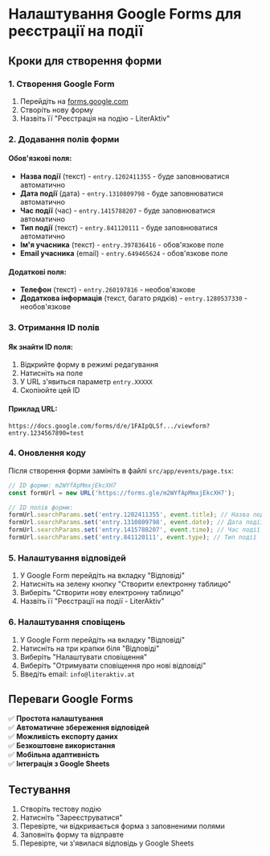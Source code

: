 # Налаштування Google Forms для реєстрації на події

## Кроки для створення форми

### 1. Створення Google Form
1. Перейдіть на [forms.google.com](https://forms.google.com)
2. Створіть нову форму
3. Назвіть її "Реєстрація на подію - LiterAktiv"

### 2. Додавання полів форми

#### Обов'язкові поля:
- **Назва події** (текст) - `entry.1202411355` - буде заповнюватися автоматично
- **Дата події** (дата) - `entry.1310809798` - буде заповнюватися автоматично  
- **Час події** (час) - `entry.1415788207` - буде заповнюватися автоматично
- **Тип події** (текст) - `entry.841120111` - буде заповнюватися автоматично
- **Ім'я учасника** (текст) - `entry.397836416` - обов'язкове поле
- **Email учасника** (email) - `entry.649465624` - обов'язкове поле

#### Додаткові поля:
- **Телефон** (текст) - `entry.260197816` - необов'язкове
- **Додаткова інформація** (текст, багато рядків) - `entry.1280537330` - необов'язкове

### 3. Отримання ID полів

#### Як знайти ID поля:
1. Відкрийте форму в режимі редагування
2. Натисніть на поле
3. У URL з'явиться параметр `entry.XXXXX`
4. Скопіюйте цей ID

#### Приклад URL:
```
https://docs.google.com/forms/d/e/1FAIpQLSf.../viewform?entry.1234567890=test
```

### 4. Оновлення коду

Після створення форми замініть в файлі `src/app/events/page.tsx`:

```javascript
// ID форми: m2WYfApMmxjEkcXH7
const formUrl = new URL('https://forms.gle/m2WYfApMmxjEkcXH7');

// ID полів форми:
formUrl.searchParams.set('entry.1202411355', event.title); // Назва події
formUrl.searchParams.set('entry.1310809798', event.date); // Дата події
formUrl.searchParams.set('entry.1415788207', event.time); // Час події
formUrl.searchParams.set('entry.841120111', event.type); // Тип події
```

### 5. Налаштування відповідей

1. У Google Form перейдіть на вкладку "Відповіді"
2. Натисніть на зелену кнопку "Створити електронну таблицю"
3. Виберіть "Створити нову електронну таблицю"
4. Назвіть її "Реєстрації на події - LiterAktiv"

### 6. Налаштування сповіщень

1. У Google Form перейдіть на вкладку "Відповіді"
2. Натисніть на три крапки біля "Відповіді"
3. Виберіть "Налаштувати сповіщення"
4. Виберіть "Отримувати сповіщення про нові відповіді"
5. Введіть email: `info@literaktiv.at`

## Переваги Google Forms

✅ **Простота налаштування**  
✅ **Автоматичне збереження відповідей**  
✅ **Можливість експорту даних**  
✅ **Безкоштовне використання**  
✅ **Мобільна адаптивність**  
✅ **Інтеграція з Google Sheets**  

## Тестування

1. Створіть тестову подію
2. Натисніть "Зареєструватися"
3. Перевірте, чи відкривається форма з заповненими полями
4. Заповніть форму та відправте
5. Перевірте, чи з'явилася відповідь у Google Sheets 